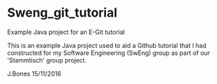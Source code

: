 # Sweng_git_tutorial
Example Java project for an E-Git tutorial

This is an example Java project used to aid a Github tutorial that I had constructed for my Software Engineering (SwEng) group
as part of our 'Stammtisch' group project.

J.Bones 15/11/2016
